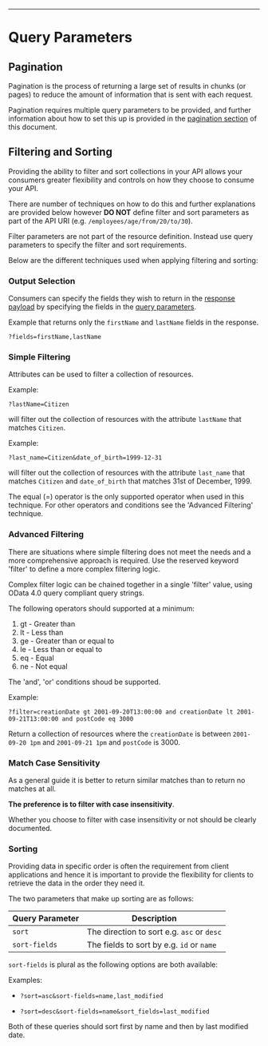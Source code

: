 ______________________________________________________________________________
# Query Parameters

## Pagination

Pagination is the process of returning a large set of results in chunks (or pages) to reduce the amount of information that is sent with each request.

Pagination requires multiple query parameters to be provided, and further information about how to set this up is provided in the [pagination section](pagination.html#query-parameters) of this document.

## Filtering and Sorting

Providing the ability to filter and sort collections in your API allows your consumers greater flexibility and controls on how they choose to consume your API. 

There are number of techniques on how to do this and further explanations are provided below however **DO NOT** define filter and sort parameters as part of the API URI (e.g. `/employees/age/from/20/to/30`). 

Filter parameters are not part of the resource definition. Instead use query parameters to specify the filter and sort requirements.

Below are the different techniques used when applying filtering and sorting:

### Output Selection

Consumers can specify the fields they wish to return in the [response payload](api-response.html#response-payload) by specifying the fields in the [query parameters](pagination.html#query-parameters).

Example that returns only the `firstName` and `lastName` fields in the response.

```
?fields=firstName,lastName
```

### Simple Filtering

Attributes can be used to filter a collection of resources.

Example:

```
?lastName=Citizen
```

will filter out the collection of resources with the attribute `lastName` that matches `Citizen`.

Example:

```
?last_name=Citizen&date_of_birth=1999-12-31
```

will filter out the collection of resources with the attribute `last_name` that matches `Citizen` and `date_of_birth` that matches 31st of December, 1999.

The equal (=) operator is the only supported operator when used in this technique. For other operators and conditions see the 'Advanced Filtering' technique.

### Advanced Filtering

There are situations where simple filtering does not meet the needs and a more comprehensive approach is required. Use the reserved keyword 'filter' to define a more complex filtering logic.

Complex filter logic can be chained together in a single 'filter' value, using OData 4.0 query compliant query strings.

The following operators should supported at a minimum:

  1. gt - Greater than
  2. lt - Less than
  3. ge - Greater than or equal to
  5. le - Less than or equal to
  7. eq - Equal
  8. ne - Not equal

The 'and', 'or' conditions shoud be supported.

Example:

```
?filter=creationDate gt 2001-09-20T13:00:00 and creationDate lt 2001-09-21T13:00:00 and postCode eq 3000
```

Return a collection of resources where the `creationDate` is between `2001-09-20 1pm` and `2001-09-21 1pm` and `postCode` is 3000.

### Match Case Sensitivity

As a general guide it is better to return similar matches than to return no matches at all.

**The preference is to filter with case insensitivity**.

Whether you choose to filter with case insensitivity or not should be clearly documented.

### Sorting

Providing data in specific order is often the requirement from client applications and hence it is important to provide the flexibility for clients to retrieve the data in the order they need it.

The two parameters that make up sorting are as follows:

| Query Parameter | Description |
| --- | --- |
| `sort` | The direction to sort e.g. `asc` or `desc` |
| `sort-fields` | The fields to sort by e.g. `id` or `name` |

`sort-fields` is plural as the following options are both available:

Examples:

- `?sort=asc&sort-fields=name,last_modified`

- `?sort=desc&sort-fields=name&sort_fields=last_modified`

Both of these queries should sort first by name and then by last modified date.
